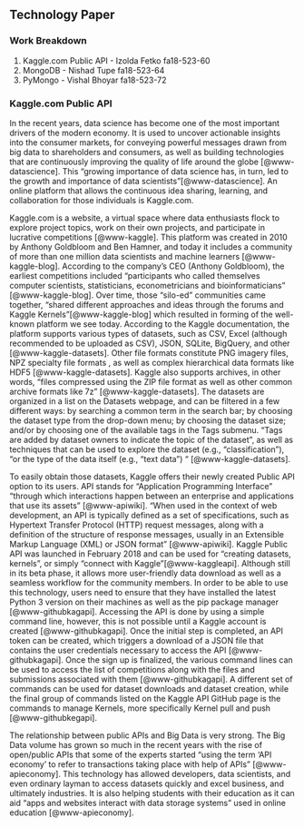 ## Technology Paper
### Work Breakdown 
1. Kaggle.com Public API - Izolda Fetko fa18-523-60
2. MongoDB - Nishad Tupe fa18-523-64
3. PyMongo - Vishal Bhoyar fa18-523-72


### Kaggle.com Public API

In the recent years, data science has become one of the 
most important drivers of the modern economy. It is used 
to uncover actionable insights into the consumer markets, 
for conveying powerful messages drawn from big data to 
shareholders and consumers, as well as building technologies 
that are continuously improving the quality of life around 
the globe [@www-datascience]. This “growing importance of 
data science has, in turn, led to the growth and importance 
of data scientists”[@www-datascience]. An online platform 
that allows the continuous idea sharing, learning, and 
collaboration for those individuals is Kaggle.com.

Kaggle.com is a website, a virtual space where data
enthusiasts flock to explore project topics, work on 
their own projects, and participate in lucrative 
competitions [@www-kaggle]. This platform was created 
in 2010 by Anthony Goldbloom and Ben Hamner, and today 
it includes a community of more than one million data 
scientists and machine learners [@www-kaggle-blog]. According 
to the company’s CEO (Anthony Goldbloom), the earliest competitions 
included  “participants who called themselves computer scientists, 
statisticians, econometricians and bioinformaticians” [@www-kaggle-blog]. 
Over time, those “silo-ed” communities came together, “shared 
different approaches and ideas through the forums and Kaggle Kernels”[@www-kaggle-blog]
which resulted in forming of the well-known platform we see today. 
According to the Kaggle documentation, the platform supports various 
types of datasets, such as CSV, Excel (although recommended to be 
uploaded as CSV), JSON, SQLite, BigQuery, and other [@www-kaggle-datasets].
Other file formats constitute PNG imagery files, NPZ specialty file formats
, as well as complex hierarchical data formats like HDF5 [@www-kaggle-datasets]. 
Kaggle also supports archives, in other words, “files compressed using 
the ZIP file format as well as other common archive formats like 7z” [@www-kaggle-datasets]. 
The datasets are organized in a list on the Datasets webpage, and can be 
filtered in a few different ways: by searching a common term in the 
search bar; by choosing the dataset type from the drop-down menu; by 
choosing the dataset size; and/or by choosing one of the available tags 
in the Tags submenu. “Tags are added by dataset owners to indicate the 
topic of the dataset”, as well as techniques that can be used to explore 
the dataset (e.g., “classification”), “or the type of the data itself 
(e.g., “text data”) “ [@www-kaggle-datasets].

To easily obtain those datasets, Kaggle offers their newly created 
Public API option to its users. API stands for “Application Programming 
Interface” “through which interactions happen between an enterprise and 
applications that use its assets” [@www-apiwiki]. “When used in the 
context of web development, an API is typically defined as a set of 
specifications, such as Hypertext Transfer Protocol (HTTP) request 
messages, along with a definition of the structure of response messages, 
usually in an Extensible Markup Language (XML) or JSON format” [@www-apiwiki].
Kaggle Public API  was launched in February 2018 and can be used for 
“creating datasets, kernels”, or simply “connect with Kaggle”[@www-kaggleapi]. 
Although still in its beta phase, it allows more user-friendly data 
download as well as a seamless workflow for the community members. In 
order to be able to use this technology, users need to ensure that they 
have installed the latest Python 3 version on their machines as well as 
the pip package manager [@www-githubkagapi]. Accessing the API is done by 
using a simple command line, however, this is not possible until a Kaggle 
account is created [@www-githubkagapi]. Once the initial step is completed,
an API token can be created, which triggers a download of a JSON file that
contains the user credentials necessary to access the API [@www-githubkagapi].
Once the sign up is finalized, the various command lines can be used to 
access the list of competitions along with the files and submissions 
associated with them [@www-githubkagapi]. A different set of commands 
can be used for dataset downloads and dataset creation, while the final 
group of commands listed on the Kaggle API GitHub page is the commands to 
manage Kernels, more specifically Kernel pull and push [@www-githubkegapi].

The relationship between public APIs and Big Data is very strong. The Big 
Data volume has grown so much in the recent years with the rise of open/public 
APIs that some of the experts started “using the term ‘API economy’ to refer to 
transactions taking place with help of APIs” [@www-apieconomy]. This technology
has allowed developers, data scientists, and even ordinary layman to access 
datasets quickly and excel business, and ultimately industries. It is also 
helping students with their education as it can aid “apps and websites interact 
with data storage systems” used in online education [@www-apieconomy]. 

